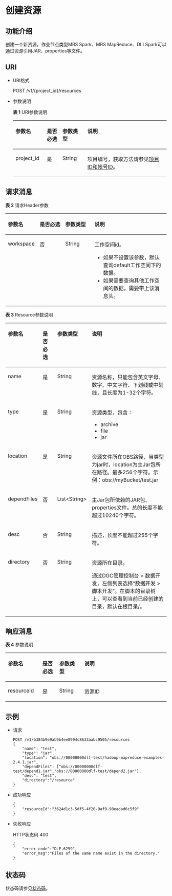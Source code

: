 # 创建资源<a name="dgc_02_0102"></a>

## 功能介绍<a name="zh-cn_topic_0181281323_section1738101810182"></a>

创建一个新资源，作业节点类型MRS Spark、MRS MapReduce、DLI Spark可以通过资源引用JAR、properties等文件。

## URI<a name="zh-cn_topic_0181281323_section7934966101819"></a>

-   URI格式

    POST /v1/\{project\_id\}/resources


-   参数说明

    **表 1**  URI参数说明

    <a name="zh-cn_topic_0181281323_zh-cn_topic_0093082049_table46023801181358"></a>
    <table><thead align="left"><tr id="zh-cn_topic_0181281323_zh-cn_topic_0093082049_row26974916181358"><th class="cellrowborder" valign="top" width="20.39%" id="mcps1.2.5.1.1"><p id="zh-cn_topic_0181281323_zh-cn_topic_0093082049_p37484572181358"><a name="zh-cn_topic_0181281323_zh-cn_topic_0093082049_p37484572181358"></a><a name="zh-cn_topic_0181281323_zh-cn_topic_0093082049_p37484572181358"></a>参数名</p>
    </th>
    <th class="cellrowborder" valign="top" width="10.15%" id="mcps1.2.5.1.2"><p id="zh-cn_topic_0181281323_zh-cn_topic_0093082049_p16351468181358"><a name="zh-cn_topic_0181281323_zh-cn_topic_0093082049_p16351468181358"></a><a name="zh-cn_topic_0181281323_zh-cn_topic_0093082049_p16351468181358"></a>是否必选</p>
    </th>
    <th class="cellrowborder" valign="top" width="16.24%" id="mcps1.2.5.1.3"><p id="zh-cn_topic_0181281323_zh-cn_topic_0093082049_p49400541181358"><a name="zh-cn_topic_0181281323_zh-cn_topic_0093082049_p49400541181358"></a><a name="zh-cn_topic_0181281323_zh-cn_topic_0093082049_p49400541181358"></a>参数类型</p>
    </th>
    <th class="cellrowborder" valign="top" width="53.22%" id="mcps1.2.5.1.4"><p id="zh-cn_topic_0181281323_zh-cn_topic_0093082049_p42020886181358"><a name="zh-cn_topic_0181281323_zh-cn_topic_0093082049_p42020886181358"></a><a name="zh-cn_topic_0181281323_zh-cn_topic_0093082049_p42020886181358"></a>说明</p>
    </th>
    </tr>
    </thead>
    <tbody><tr id="zh-cn_topic_0181281323_zh-cn_topic_0093082049_row48248640181358"><td class="cellrowborder" valign="top" width="20.39%" headers="mcps1.2.5.1.1 "><p id="zh-cn_topic_0181281323_zh-cn_topic_0093082049_p15825795181358"><a name="zh-cn_topic_0181281323_zh-cn_topic_0093082049_p15825795181358"></a><a name="zh-cn_topic_0181281323_zh-cn_topic_0093082049_p15825795181358"></a>project_id</p>
    </td>
    <td class="cellrowborder" valign="top" width="10.15%" headers="mcps1.2.5.1.2 "><p id="zh-cn_topic_0181281323_zh-cn_topic_0093082049_p6820998181358"><a name="zh-cn_topic_0181281323_zh-cn_topic_0093082049_p6820998181358"></a><a name="zh-cn_topic_0181281323_zh-cn_topic_0093082049_p6820998181358"></a>是</p>
    </td>
    <td class="cellrowborder" valign="top" width="16.24%" headers="mcps1.2.5.1.3 "><p id="zh-cn_topic_0181281323_zh-cn_topic_0093082049_p15629937181358"><a name="zh-cn_topic_0181281323_zh-cn_topic_0093082049_p15629937181358"></a><a name="zh-cn_topic_0181281323_zh-cn_topic_0093082049_p15629937181358"></a>String</p>
    </td>
    <td class="cellrowborder" valign="top" width="53.22%" headers="mcps1.2.5.1.4 "><p id="zh-cn_topic_0181281323_p8672138175612"><a name="zh-cn_topic_0181281323_p8672138175612"></a><a name="zh-cn_topic_0181281323_p8672138175612"></a>项目编号，获取方法请参见<a href="项目ID和帐号ID.md">项目ID和帐号ID</a>。</p>
    </td>
    </tr>
    </tbody>
    </table>


## 请求消息<a name="zh-cn_topic_0181281323_section10789431145710"></a>

**表 2**  请求Header参数

<a name="zh-cn_topic_0181281323_table25071810112414"></a>
<table><thead align="left"><tr id="zh-cn_topic_0181281323_zh-cn_topic_0181281363_row3746915131710"><th class="cellrowborder" valign="top" width="15.010000000000002%" id="mcps1.2.5.1.1"><p id="zh-cn_topic_0181281323_zh-cn_topic_0181281363_p131491731112013"><a name="zh-cn_topic_0181281323_zh-cn_topic_0181281363_p131491731112013"></a><a name="zh-cn_topic_0181281323_zh-cn_topic_0181281363_p131491731112013"></a>参数名</p>
</th>
<th class="cellrowborder" valign="top" width="16.93%" id="mcps1.2.5.1.2"><p id="zh-cn_topic_0181281323_zh-cn_topic_0181281363_p3149113112204"><a name="zh-cn_topic_0181281323_zh-cn_topic_0181281363_p3149113112204"></a><a name="zh-cn_topic_0181281323_zh-cn_topic_0181281363_p3149113112204"></a>是否必选</p>
</th>
<th class="cellrowborder" valign="top" width="18.73%" id="mcps1.2.5.1.3"><p id="zh-cn_topic_0181281323_zh-cn_topic_0181281363_p13149173119204"><a name="zh-cn_topic_0181281323_zh-cn_topic_0181281363_p13149173119204"></a><a name="zh-cn_topic_0181281323_zh-cn_topic_0181281363_p13149173119204"></a>参数类型</p>
</th>
<th class="cellrowborder" valign="top" width="49.33%" id="mcps1.2.5.1.4"><p id="zh-cn_topic_0181281323_zh-cn_topic_0181281363_p11149331122017"><a name="zh-cn_topic_0181281323_zh-cn_topic_0181281363_p11149331122017"></a><a name="zh-cn_topic_0181281323_zh-cn_topic_0181281363_p11149331122017"></a>说明</p>
</th>
</tr>
</thead>
<tbody><tr id="zh-cn_topic_0181281323_zh-cn_topic_0181281363_row174620159179"><td class="cellrowborder" valign="top" width="15.010000000000002%" headers="mcps1.2.5.1.1 "><p id="zh-cn_topic_0181281323_zh-cn_topic_0181281363_p1150183116205"><a name="zh-cn_topic_0181281323_zh-cn_topic_0181281363_p1150183116205"></a><a name="zh-cn_topic_0181281323_zh-cn_topic_0181281363_p1150183116205"></a>workspace</p>
</td>
<td class="cellrowborder" valign="top" width="16.93%" headers="mcps1.2.5.1.2 "><p id="zh-cn_topic_0181281323_zh-cn_topic_0181281363_p4150531152016"><a name="zh-cn_topic_0181281323_zh-cn_topic_0181281363_p4150531152016"></a><a name="zh-cn_topic_0181281323_zh-cn_topic_0181281363_p4150531152016"></a>否</p>
</td>
<td class="cellrowborder" valign="top" width="18.73%" headers="mcps1.2.5.1.3 "><p id="zh-cn_topic_0181281323_zh-cn_topic_0181281363_p181505317209"><a name="zh-cn_topic_0181281323_zh-cn_topic_0181281363_p181505317209"></a><a name="zh-cn_topic_0181281323_zh-cn_topic_0181281363_p181505317209"></a>String</p>
</td>
<td class="cellrowborder" valign="top" width="49.33%" headers="mcps1.2.5.1.4 "><p id="zh-cn_topic_0181281323_zh-cn_topic_0181281363_p169341251122511"><a name="zh-cn_topic_0181281323_zh-cn_topic_0181281363_p169341251122511"></a><a name="zh-cn_topic_0181281323_zh-cn_topic_0181281363_p169341251122511"></a>工作空间id。</p>
<a name="zh-cn_topic_0181281323_zh-cn_topic_0181281363_ul776685742514"></a><a name="zh-cn_topic_0181281323_zh-cn_topic_0181281363_ul776685742514"></a><ul id="zh-cn_topic_0181281323_zh-cn_topic_0181281363_ul776685742514"><li>如果不设置该参数，默认查询default工作空间下的数据。</li><li>如果需要查询其他工作空间的数据，需要带上该消息头。</li></ul>
</td>
</tr>
</tbody>
</table>

**表 3**  Resource参数说明

<a name="zh-cn_topic_0181281323_table19750184493418"></a>
<table><thead align="left"><tr id="zh-cn_topic_0181281323_row1475134418345"><th class="cellrowborder" valign="top" width="21.39%" id="mcps1.2.5.1.1"><p id="zh-cn_topic_0181281323_p1275244423417"><a name="zh-cn_topic_0181281323_p1275244423417"></a><a name="zh-cn_topic_0181281323_p1275244423417"></a>参数名</p>
</th>
<th class="cellrowborder" valign="top" width="10.33%" id="mcps1.2.5.1.2"><p id="zh-cn_topic_0181281323_p1375504413341"><a name="zh-cn_topic_0181281323_p1375504413341"></a><a name="zh-cn_topic_0181281323_p1375504413341"></a>是否必选</p>
</th>
<th class="cellrowborder" valign="top" width="15.67%" id="mcps1.2.5.1.3"><p id="zh-cn_topic_0181281323_p675774416349"><a name="zh-cn_topic_0181281323_p675774416349"></a><a name="zh-cn_topic_0181281323_p675774416349"></a>参数类型</p>
</th>
<th class="cellrowborder" valign="top" width="52.61%" id="mcps1.2.5.1.4"><p id="zh-cn_topic_0181281323_p475920448344"><a name="zh-cn_topic_0181281323_p475920448344"></a><a name="zh-cn_topic_0181281323_p475920448344"></a>说明</p>
</th>
</tr>
</thead>
<tbody><tr id="zh-cn_topic_0181281323_row1760344113410"><td class="cellrowborder" valign="top" width="21.39%" headers="mcps1.2.5.1.1 "><p id="zh-cn_topic_0181281323_p5760124443410"><a name="zh-cn_topic_0181281323_p5760124443410"></a><a name="zh-cn_topic_0181281323_p5760124443410"></a>name</p>
</td>
<td class="cellrowborder" valign="top" width="10.33%" headers="mcps1.2.5.1.2 "><p id="zh-cn_topic_0181281323_p476174473411"><a name="zh-cn_topic_0181281323_p476174473411"></a><a name="zh-cn_topic_0181281323_p476174473411"></a>是</p>
</td>
<td class="cellrowborder" valign="top" width="15.67%" headers="mcps1.2.5.1.3 "><p id="zh-cn_topic_0181281323_p6763114463415"><a name="zh-cn_topic_0181281323_p6763114463415"></a><a name="zh-cn_topic_0181281323_p6763114463415"></a>String</p>
</td>
<td class="cellrowborder" valign="top" width="52.61%" headers="mcps1.2.5.1.4 "><p id="zh-cn_topic_0181281323_p1376304411342"><a name="zh-cn_topic_0181281323_p1376304411342"></a><a name="zh-cn_topic_0181281323_p1376304411342"></a>资源名称，只能包含英文字母、数字、中文字符、下划线或中划线，且长度为1-32个字符。</p>
</td>
</tr>
<tr id="zh-cn_topic_0181281323_row7763244193418"><td class="cellrowborder" valign="top" width="21.39%" headers="mcps1.2.5.1.1 "><p id="zh-cn_topic_0181281323_p1676464463414"><a name="zh-cn_topic_0181281323_p1676464463414"></a><a name="zh-cn_topic_0181281323_p1676464463414"></a>type</p>
</td>
<td class="cellrowborder" valign="top" width="10.33%" headers="mcps1.2.5.1.2 "><p id="zh-cn_topic_0181281323_p776544410349"><a name="zh-cn_topic_0181281323_p776544410349"></a><a name="zh-cn_topic_0181281323_p776544410349"></a>是</p>
</td>
<td class="cellrowborder" valign="top" width="15.67%" headers="mcps1.2.5.1.3 "><p id="zh-cn_topic_0181281323_p7766174423419"><a name="zh-cn_topic_0181281323_p7766174423419"></a><a name="zh-cn_topic_0181281323_p7766174423419"></a>String</p>
</td>
<td class="cellrowborder" valign="top" width="52.61%" headers="mcps1.2.5.1.4 "><p id="zh-cn_topic_0181281323_p0767244123410"><a name="zh-cn_topic_0181281323_p0767244123410"></a><a name="zh-cn_topic_0181281323_p0767244123410"></a>资源类型，包含：</p>
<a name="zh-cn_topic_0181281323_ul1276716442349"></a><a name="zh-cn_topic_0181281323_ul1276716442349"></a><ul id="zh-cn_topic_0181281323_ul1276716442349"><li>archive</li><li>file</li><li>jar</li></ul>
</td>
</tr>
<tr id="zh-cn_topic_0181281323_row2416130182519"><td class="cellrowborder" valign="top" width="21.39%" headers="mcps1.2.5.1.1 "><p id="zh-cn_topic_0181281323_p1141615072518"><a name="zh-cn_topic_0181281323_p1141615072518"></a><a name="zh-cn_topic_0181281323_p1141615072518"></a>location</p>
</td>
<td class="cellrowborder" valign="top" width="10.33%" headers="mcps1.2.5.1.2 "><p id="zh-cn_topic_0181281323_p1416120152512"><a name="zh-cn_topic_0181281323_p1416120152512"></a><a name="zh-cn_topic_0181281323_p1416120152512"></a>是</p>
</td>
<td class="cellrowborder" valign="top" width="15.67%" headers="mcps1.2.5.1.3 "><p id="zh-cn_topic_0181281323_p2416001259"><a name="zh-cn_topic_0181281323_p2416001259"></a><a name="zh-cn_topic_0181281323_p2416001259"></a>String</p>
</td>
<td class="cellrowborder" valign="top" width="52.61%" headers="mcps1.2.5.1.4 "><p id="zh-cn_topic_0181281323_p74165052512"><a name="zh-cn_topic_0181281323_p74165052512"></a><a name="zh-cn_topic_0181281323_p74165052512"></a>资源文件所在OBS路径，当类型为jar时，location为主Jar包所在路径。最多256个字符。示例：obs://myBucket/test.jar</p>
</td>
</tr>
<tr id="zh-cn_topic_0181281323_row477184415342"><td class="cellrowborder" valign="top" width="21.39%" headers="mcps1.2.5.1.1 "><p id="zh-cn_topic_0181281323_p8364132164320"><a name="zh-cn_topic_0181281323_p8364132164320"></a><a name="zh-cn_topic_0181281323_p8364132164320"></a>dependFiles</p>
</td>
<td class="cellrowborder" valign="top" width="10.33%" headers="mcps1.2.5.1.2 "><p id="zh-cn_topic_0181281323_p14363821194310"><a name="zh-cn_topic_0181281323_p14363821194310"></a><a name="zh-cn_topic_0181281323_p14363821194310"></a>否</p>
</td>
<td class="cellrowborder" valign="top" width="15.67%" headers="mcps1.2.5.1.3 "><p id="zh-cn_topic_0181281323_p13627210437"><a name="zh-cn_topic_0181281323_p13627210437"></a><a name="zh-cn_topic_0181281323_p13627210437"></a>List&lt;String&gt;</p>
</td>
<td class="cellrowborder" valign="top" width="52.61%" headers="mcps1.2.5.1.4 "><p id="zh-cn_topic_0181281323_p336182124313"><a name="zh-cn_topic_0181281323_p336182124313"></a><a name="zh-cn_topic_0181281323_p336182124313"></a>主Jar包所依赖的JAR包、properties文件。总的长度不能超过10240个字符。</p>
</td>
</tr>
<tr id="zh-cn_topic_0181281323_row97741244163419"><td class="cellrowborder" valign="top" width="21.39%" headers="mcps1.2.5.1.1 "><p id="zh-cn_topic_0181281323_p53611021124318"><a name="zh-cn_topic_0181281323_p53611021124318"></a><a name="zh-cn_topic_0181281323_p53611021124318"></a>desc</p>
</td>
<td class="cellrowborder" valign="top" width="10.33%" headers="mcps1.2.5.1.2 "><p id="zh-cn_topic_0181281323_p1035842120431"><a name="zh-cn_topic_0181281323_p1035842120431"></a><a name="zh-cn_topic_0181281323_p1035842120431"></a>否</p>
</td>
<td class="cellrowborder" valign="top" width="15.67%" headers="mcps1.2.5.1.3 "><p id="zh-cn_topic_0181281323_p10357121114319"><a name="zh-cn_topic_0181281323_p10357121114319"></a><a name="zh-cn_topic_0181281323_p10357121114319"></a>String</p>
</td>
<td class="cellrowborder" valign="top" width="52.61%" headers="mcps1.2.5.1.4 "><p id="zh-cn_topic_0181281323_p163571221134318"><a name="zh-cn_topic_0181281323_p163571221134318"></a><a name="zh-cn_topic_0181281323_p163571221134318"></a>描述，长度不能超过255个字符。</p>
</td>
</tr>
<tr id="zh-cn_topic_0181281323_row47771744133413"><td class="cellrowborder" valign="top" width="21.39%" headers="mcps1.2.5.1.1 "><p id="zh-cn_topic_0181281323_p1135513219431"><a name="zh-cn_topic_0181281323_p1135513219431"></a><a name="zh-cn_topic_0181281323_p1135513219431"></a>directory</p>
</td>
<td class="cellrowborder" valign="top" width="10.33%" headers="mcps1.2.5.1.2 "><p id="zh-cn_topic_0181281323_p163541215438"><a name="zh-cn_topic_0181281323_p163541215438"></a><a name="zh-cn_topic_0181281323_p163541215438"></a>否</p>
</td>
<td class="cellrowborder" valign="top" width="15.67%" headers="mcps1.2.5.1.3 "><p id="zh-cn_topic_0181281323_p8352102118434"><a name="zh-cn_topic_0181281323_p8352102118434"></a><a name="zh-cn_topic_0181281323_p8352102118434"></a>String</p>
</td>
<td class="cellrowborder" valign="top" width="52.61%" headers="mcps1.2.5.1.4 "><p id="zh-cn_topic_0181281323_p1275984817177"><a name="zh-cn_topic_0181281323_p1275984817177"></a><a name="zh-cn_topic_0181281323_p1275984817177"></a>资源所在目录。</p>
<p id="zh-cn_topic_0181281323_p123051357125016"><a name="zh-cn_topic_0181281323_p123051357125016"></a><a name="zh-cn_topic_0181281323_p123051357125016"></a>通过<span id="text12491474365"><a name="text12491474365"></a><a name="text12491474365"></a>DGC</span>管理控制台 &gt; 数据开发，左侧列表选择<span class="menucascade" id="zh-cn_topic_0181281323_menucascade1117913292564"><a name="zh-cn_topic_0181281323_menucascade1117913292564"></a><a name="zh-cn_topic_0181281323_menucascade1117913292564"></a>“<span class="uicontrol" id="zh-cn_topic_0181281323_uicontrol13179172914564"><a name="zh-cn_topic_0181281323_uicontrol13179172914564"></a><a name="zh-cn_topic_0181281323_uicontrol13179172914564"></a><span id="zh-cn_topic_0181281323_text14179182935617"><a name="zh-cn_topic_0181281323_text14179182935617"></a><a name="zh-cn_topic_0181281323_text14179182935617"></a>数据开发</span></span> &gt; <span class="uicontrol" id="zh-cn_topic_0181281323_uicontrol617922913566"><a name="zh-cn_topic_0181281323_uicontrol617922913566"></a><a name="zh-cn_topic_0181281323_uicontrol617922913566"></a><span id="zh-cn_topic_0181281323_text3179629195618"><a name="zh-cn_topic_0181281323_text3179629195618"></a><a name="zh-cn_topic_0181281323_text3179629195618"></a>脚本开发</span></span>”</span>。在脚本的目录树上，可以查看到当前已经创建的目录，默认在根目录/。</p>
</td>
</tr>
</tbody>
</table>

## 响应消息<a name="zh-cn_topic_0181281323_section561243517589"></a>

**表 4**  参数说明

<a name="zh-cn_topic_0181281323_table28596431819"></a>
<table><thead align="left"><tr id="zh-cn_topic_0181281323_row138621543814"><th class="cellrowborder" valign="top" width="21.39%" id="mcps1.2.5.1.1"><p id="zh-cn_topic_0181281323_p13863743414"><a name="zh-cn_topic_0181281323_p13863743414"></a><a name="zh-cn_topic_0181281323_p13863743414"></a>参数名</p>
</th>
<th class="cellrowborder" valign="top" width="10.45%" id="mcps1.2.5.1.2"><p id="zh-cn_topic_0181281323_p7863543317"><a name="zh-cn_topic_0181281323_p7863543317"></a><a name="zh-cn_topic_0181281323_p7863543317"></a>是否必选</p>
</th>
<th class="cellrowborder" valign="top" width="15.55%" id="mcps1.2.5.1.3"><p id="zh-cn_topic_0181281323_p1186410432112"><a name="zh-cn_topic_0181281323_p1186410432112"></a><a name="zh-cn_topic_0181281323_p1186410432112"></a>参数类型</p>
</th>
<th class="cellrowborder" valign="top" width="52.61%" id="mcps1.2.5.1.4"><p id="zh-cn_topic_0181281323_p12865843915"><a name="zh-cn_topic_0181281323_p12865843915"></a><a name="zh-cn_topic_0181281323_p12865843915"></a>说明</p>
</th>
</tr>
</thead>
<tbody><tr id="zh-cn_topic_0181281323_row188676434119"><td class="cellrowborder" valign="top" width="21.39%" headers="mcps1.2.5.1.1 "><p id="zh-cn_topic_0181281323_p13868104319115"><a name="zh-cn_topic_0181281323_p13868104319115"></a><a name="zh-cn_topic_0181281323_p13868104319115"></a>resourceId</p>
</td>
<td class="cellrowborder" valign="top" width="10.45%" headers="mcps1.2.5.1.2 "><p id="zh-cn_topic_0181281323_p78681343612"><a name="zh-cn_topic_0181281323_p78681343612"></a><a name="zh-cn_topic_0181281323_p78681343612"></a>是</p>
</td>
<td class="cellrowborder" valign="top" width="15.55%" headers="mcps1.2.5.1.3 "><p id="zh-cn_topic_0181281323_p1871643112"><a name="zh-cn_topic_0181281323_p1871643112"></a><a name="zh-cn_topic_0181281323_p1871643112"></a>String</p>
</td>
<td class="cellrowborder" valign="top" width="52.61%" headers="mcps1.2.5.1.4 "><p id="zh-cn_topic_0181281323_p5872243419"><a name="zh-cn_topic_0181281323_p5872243419"></a><a name="zh-cn_topic_0181281323_p5872243419"></a>资源ID</p>
</td>
</tr>
</tbody>
</table>

## 示例<a name="zh-cn_topic_0181281323_section358155716277"></a>

-   请求

    ```
    POST /v1/b384b9e9ab9b4ee8994c8633aabc9505/resources
    {
    	"name": "test",
    	"type": "jar",
    	"location": "obs://00000000dlf-test/hadoop-mapreduce-examples-2.4.1.jar",
    	"dependFiles": ["obs://00000000dlf-test/depend1.jar","obs://00000000dlf-test/depend2.jar"],
    	"desc": "test",
    	"directory":"/resource"
    }
    ```


-   成功响应

    ```
    {
    	"resourceId":"3624d1c3-5df5-4f20-9af9-98eadad6c5f9"
    }
    ```

-   失败响应

    HTTP状态码 400

    ```
    {
        "error_code":"DLF.6259",
        "error_msg":"Files of the same name exist in the directory."
    }
    ```


## 状态码<a name="zh-cn_topic_0181281323_section5716345106"></a>

状态码请参见[状态码](状态码.md)。

